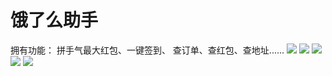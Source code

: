 # 饿了么助手

拥有功能：
  拼手气最大红包、一键签到、
  查订单、查红包、查地址......
<img src="https://github.com/thisCjhGit/elemeHelper/blob/master/src/main/resources/static/img/i2.png"/>
<img src="https://github.com/thisCjhGit/elemeHelper/blob/master/src/main/resources/static/img/i3.png"/>
<img src="https://github.com/thisCjhGit/elemeHelper/blob/master/src/main/resources/static/img/i4.png"/>
<img src="https://github.com/thisCjhGit/elemeHelper/blob/master/src/main/resources/static/img/i5.png"/>
<img src="https://github.com/thisCjhGit/elemeHelper/blob/master/src/main/resources/static/img/i1.png"/>
